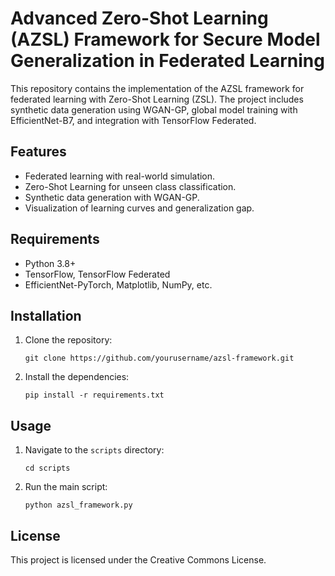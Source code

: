 # Advanced Zero-Shot Learning (AZSL) Framework for Secure Model Generalization in Federated Learning

This repository contains the implementation of the AZSL framework for federated learning with Zero-Shot Learning (ZSL). The project includes synthetic data generation using WGAN-GP, global model training with EfficientNet-B7, and integration with TensorFlow Federated.

## Features
- Federated learning with real-world simulation.
- Zero-Shot Learning for unseen class classification.
- Synthetic data generation with WGAN-GP.
- Visualization of learning curves and generalization gap.

## Requirements
- Python 3.8+
- TensorFlow, TensorFlow Federated
- EfficientNet-PyTorch, Matplotlib, NumPy, etc.

## Installation
1. Clone the repository:
   ```
   git clone https://github.com/yourusername/azsl-framework.git
   ```
2. Install the dependencies:
   ```
   pip install -r requirements.txt
   ```

## Usage
1. Navigate to the `scripts` directory:
   ```
   cd scripts
   ```
2. Run the main script:
   ```
   python azsl_framework.py
   ```

## License
This project is licensed under the Creative Commons License.
